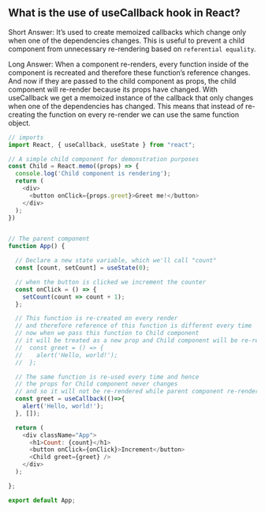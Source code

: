 ## What is the use of useCallback hook in React?
Short Answer:
It’s used to create memoized callbacks which change only when one of the dependencies changes. This is useful to prevent a child component from unnecessary re-rendering based on `referential equality`.

Long Answer:
When a component re-renders, every function inside of the component is recreated and therefore these function’s reference changes. And now if they are passed to the child component as props, the child component will re-render because its props have changed.
With useCallback we get a memoized instance of the callback that only changes when one of the dependencies has changed. This means that instead of re-creating the function on every re-render we can use the same function object.

```javascript
// imports
import React, { useCallback, useState } from "react";

// A simple child component for demonstration purposes
const Child = React.memo((props) => {
  console.log('Child component is rendering');
  return (
    <div>
      <button onClick={props.greet}>Greet me!</button>
    </div>
  );
})


// The parent component
function App() {

  // Declare a new state variable, which we'll call "count"
  const [count, setCount] = useState(0);

  // when the button is clicked we increment the counter
  const onClick = () => {
    setCount(count => count + 1);
  };

  // This function is re-created on every render
  // and therefore reference of this function is different every time
  // now when we pass this function to Child component
  // it will be treated as a new prop and Child component will be re-rendered
  //  const greet = () => {
  //    alert('Hello, world!');
  //  };

  // The same function is re-used every time and hence
  // the props for Child component never changes
  // and so it will not be re-rendered while parent component re-renders
  const greet = useCallback(()=>{
    alert('Hello, world!');
  }, []);

  return (
    <div className="App">
      <h1>Count: {count}</h1>
      <button onClick={onClick}>Increment</button>
      <Child greet={greet} />
    </div>
  );

};

export default App;
```
